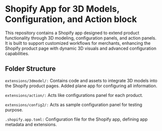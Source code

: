 # Shopify App for 3D Models, Configuration, and Action block

This repository contains a Shopify app designed to extend product functionality through 3D modeling, configuration panels, and action panels. It is built to support customized workflows for merchants, enhancing the Shopify product page with dynamic 3D visuals and advanced configuration capabilities.

## Folder Structure
`extensions/3dmodel/:`
Contains code and assets to integrate 3D models into the Shopify product pages. Added plane app for configuring all information.

`extensions/action/:`
Acts like configurations panel for each product.

`extensions/config2/:`
Acts as sample configuration panel for testing purpose.

`.shopify.app.toml:`
Configuration file for the Shopify app, defining app metadata and extensions.
